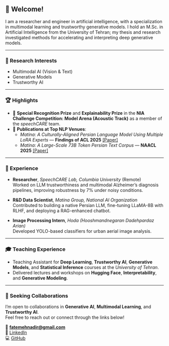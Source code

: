 ## 👋 Welcome!

I am a researcher and engineer in artificial intelligence, with a specialization in multimodal learning and trustworthy generative models. I hold an M.Sc. in Artificial Intelligence from the University of Tehran; my thesis and research investigated methods for accelerating and interpreting deep generative models.

---

### 🔬 Research Interests
- Multimodal AI (Vision & Text)  
- Generative Models  
- Trustworthy AI  

---

### 🏆 Highlights
- 🥇 **Special Recognition Prize** and **Explainability Prize** in the **NIA Challenge Competition: Model Arena (Acoustic Track)** as a member of the *speechCARE* team.  
- 📄 **Publications at Top NLP Venues**:  
  - *Matina: A Culturally-Aligned Persian Language Model Using Multiple LoRA Experts* — **Findings of ACL 2025** [[Paper]](https://aclanthology.org/2025.findings-acl.1074/)  
  - *Matina: A Large-Scale 73B Token Persian Text Corpus* — **NAACL 2025** [[Paper]](https://arxiv.org/abs/2502.09188)  

---

### 💼 Experience
- **Researcher**, *SpeechCARE Lab, Columbia University* (Remote)  
  Worked on LLM trustworthiness and multimodal Alzheimer’s diagnosis pipelines, improving robustness by 7% under noisy conditions.  

- **R&D Data Scientist**, *Matina Group, National AI Organization*  
  Contributed to building a native Persian LLM, fine-tuning LLaMA-8B with RLHF, and deploying a RAG-enhanced chatbot.  

- **Image Processing Intern**, *Hoda (Hooshmandnegaran Dadehpardaz Arian)*  
  Developed YOLO-based classifiers for urban aerial image analysis.  

---

### 🎓 Teaching Experience
- Teaching Assistant for **Deep Learning**, **Trustworthy AI**, **Generative Models**, and **Statistical Inference** courses at the *University of Tehran*.  
- Delivered lectures and workshops on **Hugging Face**, **Interpretability**, and **Generative Modeling**.  

---

### 🤝 Seeking Collaborations
I’m open to collaborations in **Generative AI**, **Multimodal Learning**, and **Trustworthy AI**.  
Feel free to reach out or connect through the links below!

📧 **fatemehnadir@gmail.com**    
💼 [LinkedIn](https://www.linkedin.com/in/fatemehnadi/)  
💻 [GitHub](https://github.com/fatemehnadir)
